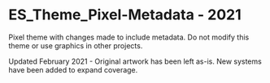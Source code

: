 # ES_Theme_Pixel-Metadata - 2021
Pixel theme with changes made to include metadata.
Do not modify this theme or use graphics in other projects.

Updated February 2021 - Original artwork has been left as-is. New systems have been added to expand coverage.

